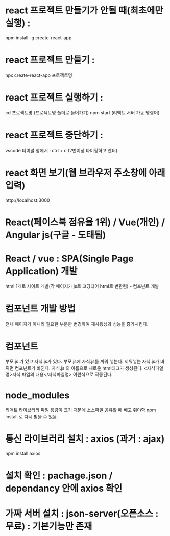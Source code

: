 # react 프로젝트 만들기가 안될 때(최초에만 실행) :
npm install -g create-react-app

# react 프로젝트 만들기 :
npx create-react-app 프로젝트명

# react 프로젝트 실행하기 :
cd 프로젝트명 (프로젝트명 폴더로 들어가기)
npm start    (리액트 서버 가동 명령어)

# react 프로젝트 중단하기 :
vscode 터미널 창에서 : ctrl + c (2번이상 타이핑하고 엔터)

# react 화면 보기(웹 브라우저 주소창에 아래 입력)
http://localhost:3000

# React(페이스북 점유율 1위) / Vue(개인) / Angular js(구글 - 도태됨)

# React / vue : SPA(Single Page Application) 개발
html 1개로 사이트 개발(각 페이지가 js로 코딩되어 html로 변환됨) - 컴포넌트 개발

# 컴포넌트 개발 방법
전체 페이지가 아니라 필요한 부분만 변경하여 재사용성과 성능을 증가시킨다.

# 컴포넌트 
부모.js 가 있고 자식.js가 있다. 부모.js에 자식.js를 끼워 넣는다. 끼워넣는 자식.js가 바뀌면 컴포넌트가 바뀐다.
자식.js 의 이름으로 새로운 html태그가 생성된다.
<자식파일명>자식 파일의 내용</자식파일명>
이런식으로 작동된다.

# node_modules
리액트 라이브러리 파일
용량이 크기 때문에 소스파일 공유할 때 빼고 줘야함
npm install 로 다시 받을 수 있음.

# 통신 라이브러리 설치 : axios (과거 : ajax)
npm install axios

# 설치 확인 : pachage.json / dependancy 안에 axios 확인

# 가짜 서버 설치 : json-server(오픈소스 : 무료) : 기본기능만 존재



